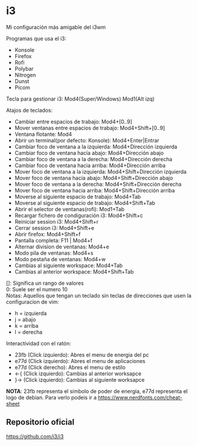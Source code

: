 # i3
Mi configuración más amigable del i3wm

Programas que usa el i3:
 - Konsole 
 - Firefox 
 - Rofi 
 - Polybar 
 - Nitrogen 
 - Dunst 
 - Picom 

Tecla para gestionar i3: Mod4(Super/Windows)
	                     Mod1(Alt izq)

Atajos de teclados:
  - Cambiar entre espacios de trabajo: Mod4+[0..9]
  - Mover ventanas entre espacios de trabajo: Mod4+Shift+[0..9]
  - Ventana flotante: Mod4
  - Abrir un terminal(por defecto: Konsole): Mod4+Enter|Entrar
  - Cambiar foco de ventana a la izquierda: Mod4+Dirección izquierda
  - Cambiar foco de ventana hacía abajo: Mod4+Dirección abajo
  - Cambiar foco de ventana a la derecha: Mod4+Dirección derecha
  - Cambiar foco de ventana hacia arriba: Mod4+Dirección arriba
  - Mover foco de ventana a la izquierda: Mod4+Shift+Dirección izquierda
  - Mover foco de ventana hacía abajo: Mod4+Shift+Dirección abajo
  - Mover foco de ventana a la derecha: Mod4+Shift+Dirección derecha
  - Mover foco de ventana hacia arriba: Mod4+Shift+Dirección arriba
  - Moverse al siguiente espacio de trabajo: Mod4+Tab
  - Moverse al siguiente espacio de trabajo: Mod4+Shift+Tab
  - Abrir el selector de ventanas(rofi): Mod1+Tab
  - Recargar fichero de condiguración i3: Mod4+Shift+c
  - Reiniciar session i3: Mod4+Shift+r
  - Cerrar session i3: Mod4+Shift+e
  - Abrir firefox: Mod4+Shift+f
  - Pantalla completa: F11 | Mod4+f
  - Alternar division de ventanas: Mod4+e
  - Modo pila de ventanas: Mod4+s
  - Modo pestaña de ventanas: Mod4+w
  - Cambias al siguiente workspace: Mod4+Tab
  - Cambias al anterior workspace: Mod4+Shift+Tab

[]: Significa un rango de valores  
0: Suele ser el numero 10  
Notas: Aquellos que tengan un teclado sin teclas de direcciones que usen la configuracion de vim:  
  - h = izquierda
  - j = abajo
  - k = arriba
  - l = derecha

Interactividad con el ratón:
  - 23fb (Click izquierdo): Abres el menu de energia del pc
  - e77d (Click izquierdo): Abres el menu de aplicaciones
  - e77d (Click derecho): Abres el menu de estilo
  - <-{ (Click izquierdo): Cambias al anterior worksapce
  - }-> (Click izquierdo): Cambias al siguiente worksapce

__NOTA__: 23fb representa el simbolo de poder de energia, e77d representa el logo de debian. Para verlo podeis ir a https://www.nerdfonts.com/cheat-sheet

## Repositorio oficial

https://github.com/i3/i3
